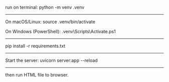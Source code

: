 run on terminal:
python -m venv .venv

--------------------------

On macOS/Linux: 
source .venv/bin/activate

On Windows (PowerShell): 
.venv\Scripts\Activate.ps1

--------------------------

pip install -r requirements.txt

--------------------------

Start the server:
uvicorn server:app --reload

----------------------------

then run HTML file to browser.